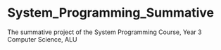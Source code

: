 # System_Programming_Summative
The summative project of the System Programming Course, Year 3 Computer Science, ALU
